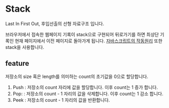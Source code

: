 # Stack

Last In First Out, 후입선출의 선형 자료구조 입니다.

브라우저에서 접속한 웹페이지 기록이 stack으로 구현되어 뒤로가기를 하면 최상단 기록인 현재 페이지에서 이전 페이지로 돌아가게 됩니다.
[자바스크립트의 작동원리](https://www.codetetris.com/posts/how-to-work-js/) 또한 stack을 사용합니다.

## feature

저장소의 size 혹은 length를 의미하는 count의 초기값을 0으로 할당합니다.

1. Push : 저장소의 count 자리에 값을 할당합니다. 이후 count는 1 증가 합니다.
2. Pop: : 저장소의 count - 1 자리의 값을 삭제합니다. 이후 count는 1 감소 합니다.
3. Peek : 저장소의 count - 1 자리의 값을 반환합니다.
